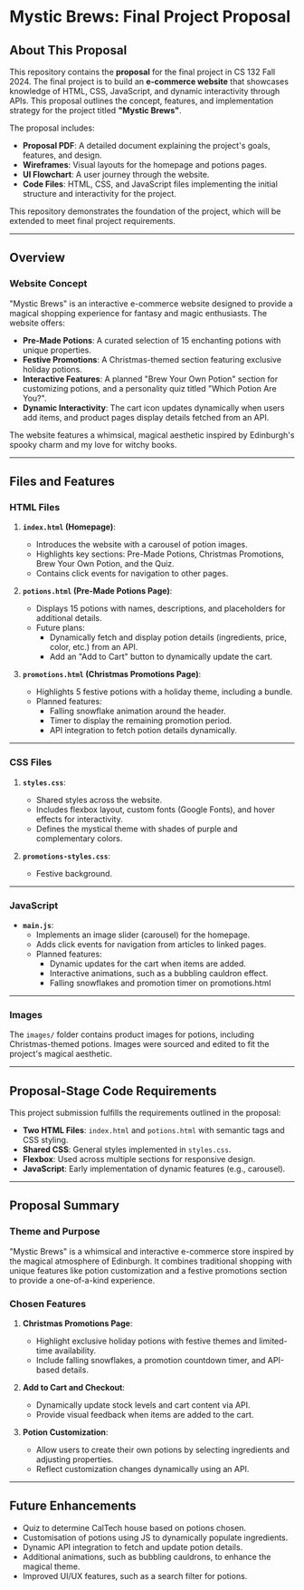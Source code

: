 # Mystic Brews: Final Project Proposal

## About This Proposal
This repository contains the **proposal** for the final project in CS 132 Fall 2024. The final project is to build an **e-commerce website** that showcases knowledge of HTML, CSS, JavaScript, and dynamic interactivity through APIs. This proposal outlines the concept, features, and implementation strategy for the project titled **"Mystic Brews"**.

The proposal includes:
- **Proposal PDF**: A detailed document explaining the project's goals, features, and design.
- **Wireframes**: Visual layouts for the homepage and potions pages.
- **UI Flowchart**: A user journey through the website.
- **Code Files**: HTML, CSS, and JavaScript files implementing the initial structure and interactivity for the project.

This repository demonstrates the foundation of the project, which will be extended to meet final project requirements.

---

## Overview

### Website Concept
"Mystic Brews" is an interactive e-commerce website designed to provide a magical shopping experience for fantasy and magic enthusiasts. The website offers:
- **Pre-Made Potions**: A curated selection of 15 enchanting potions with unique properties.
- **Festive Promotions**: A Christmas-themed section featuring exclusive holiday potions.
- **Interactive Features**: A planned "Brew Your Own Potion" section for customizing potions, and a personality quiz titled "Which Potion Are You?".
- **Dynamic Interactivity**: The cart icon updates dynamically when users add items, and product pages display details fetched from an API.

The website features a whimsical, magical aesthetic inspired by Edinburgh's spooky charm and my love for witchy books.

---

## Files and Features

### HTML Files
1. **`index.html` (Homepage)**:
   - Introduces the website with a carousel of potion images.
   - Highlights key sections: Pre-Made Potions, Christmas Promotions, Brew Your Own Potion, and the Quiz.
   - Contains click events for navigation to other pages.

2. **`potions.html` (Pre-Made Potions Page)**:
   - Displays 15 potions with names, descriptions, and placeholders for additional details.
   - Future plans:
     - Dynamically fetch and display potion details (ingredients, price, color, etc.) from an API.
     - Add an "Add to Cart" button to dynamically update the cart.

3. **`promotions.html` (Christmas Promotions Page)**:
   - Highlights 5 festive potions with a holiday theme, including a bundle.
   - Planned features:
     - Falling snowflake animation around the header.
     - Timer to display the remaining promotion period.
     - API integration to fetch potion details dynamically.

---

### CSS Files
1. **`styles.css`**:
   - Shared styles across the website.
   - Includes flexbox layout, custom fonts (Google Fonts), and hover effects for interactivity.
   - Defines the mystical theme with shades of purple and complementary colors.

2. **`promotions-styles.css`**:
   - Festive background.

---

### JavaScript
- **`main.js`**:
  - Implements an image slider (carousel) for the homepage.
  - Adds click events for navigation from articles to linked pages.
  - Planned features:
    - Dynamic updates for the cart when items are added.
    - Interactive animations, such as a bubbling cauldron effect.
    - Falling snowflakes and promotion timer on promotions.html

---

### Images
The `images/` folder contains product images for potions, including Christmas-themed potions. Images were sourced and edited to fit the project's magical aesthetic.

---

## Proposal-Stage Code Requirements
This project submission fulfills the requirements outlined in the proposal:
- **Two HTML Files**: `index.html` and `potions.html` with semantic tags and CSS styling.
- **Shared CSS**: General styles implemented in `styles.css`.
- **Flexbox**: Used across multiple sections for responsive design.
- **JavaScript**: Early implementation of dynamic features (e.g., carousel).

---

## Proposal Summary

### Theme and Purpose
"Mystic Brews" is a whimsical and interactive e-commerce store inspired by the magical atmosphere of Edinburgh. It combines traditional shopping with unique features like potion customization and a festive promotions section to provide a one-of-a-kind experience.

### Chosen Features
1. **Christmas Promotions Page**:
   - Highlight exclusive holiday potions with festive themes and limited-time availability.
   - Include falling snowflakes, a promotion countdown timer, and API-based details.
   
2. **Add to Cart and Checkout**:
   - Dynamically update stock levels and cart content via API.
   - Provide visual feedback when items are added to the cart.

3. **Potion Customization**:
   - Allow users to create their own potions by selecting ingredients and adjusting properties.
   - Reflect customization changes dynamically using an API.

---

## Future Enhancements
- Quiz to determine CalTech house based on potions chosen.
- Customisation of potions using JS to dynamically populate ingredients.
- Dynamic API integration to fetch and update potion details.
- Additional animations, such as bubbling cauldrons, to enhance the magical theme.
- Improved UI/UX features, such as a search filter for potions.
